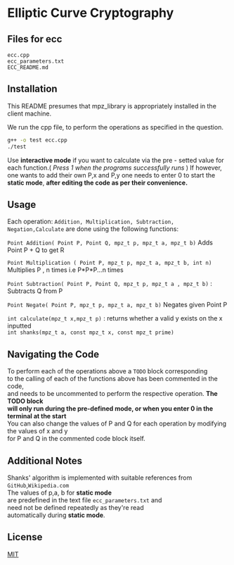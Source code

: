 # Elliptic Curve Cryptography

## Files for ecc
```ecc.cpp```   
```ecc_parameters.txt```  
```ECC_README.md```
## Installation
This README presumes that mpz_library is appropriately installed in the client machine.

We run the cpp file, to perform the operations as specified in the question.
 
```bash
g++ -o test ecc.cpp 
./test
```
Use **interactive mode** if you want to calculate via the pre - setted value for each function.( *Press 1 when the programs successfully runs* )
If however, one wants to add their own P,x and P,y one needs to enter 0 to start the **static mode**, **after editing the code as per their convenience.** 

## Usage

Each operation: ```Addition, Multiplication, Subtraction, Negation,Calculate``` are done using the following functions:  

```Point Addition( Point P, Point Q, mpz_t p, mpz_t a, mpz_t b)``` Adds Point P + Q to get R  
  
```Point Multiplication ( Point P, mpz_t p, mpz_t a, mpz_t b, int n)``` Multiplies P , n times  i.e P\*P\*P...n times
 
```Point Subtraction( Point P, Point Q, mpz_t p, mpz_t a , mpz_t b)``` : Subtracts Q from P  
  
```Point Negate( Point P, mpz_t p, mpz_t a, mpz_t b)```  Negates given Point P  

```int calculate(mpz_t x,mpz_t p)``` : returns whether a valid y exists on the x inputted    
```int shanks(mpz_t a, const mpz_t x, const mpz_t prime)``` 

 

## Navigating the Code  
To perform each of the operations above a ```TODO``` block corresponding  
 to the calling of each of the functions above has been commented in the code,  
 and needs to be uncommented to perform the respective operation. **The TODO block   
will only run during the pre-defined mode, or when you enter 0 in the terminal at the start**   
 You can also change the values of P and Q for each operation by modifying the values of x and y   
for P and Q in the commented code block itself.

## Additional Notes
Shanks' algorithm is implemented with suitable references from ```GitHub```,```Wikipedia.com```  
The values of p,a, b for **static mode**   
are predefined in the text file ```ecc_parameters.txt``` and   
need not be defined repeatedly as they're read   
automatically during **static mode**.

## License
[MIT](https://choosealicense.com/licenses/mit/)
